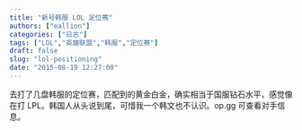 ```yaml
---
title: "新号韩服 LOL 定位赛"
authors: ["eallion"]
categories: ["日志"]
tags: ["LOL","英雄联盟","韩服","定位赛"]
draft: false
slug: "lol-positioning"
date: "2015-08-19 12:27:00"
---
```


去打了几盘韩服的定位赛，匹配到的黄金白金，确实相当于国服钻石水平，感觉像在打 LPL。韩国人从头说到尾，可惜我一个韩文也不认识。op.gg 可查看对手信息。
